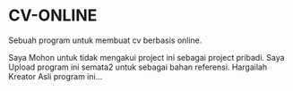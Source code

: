 # CV-ONLINE
Sebuah program untuk membuat cv berbasis online.

Saya Mohon untuk tidak mengakui project ini sebagai project pribadi. Saya Upload program ini semata2 untuk sebagai bahan referensi. Hargailah Kreator Asli program ini...
